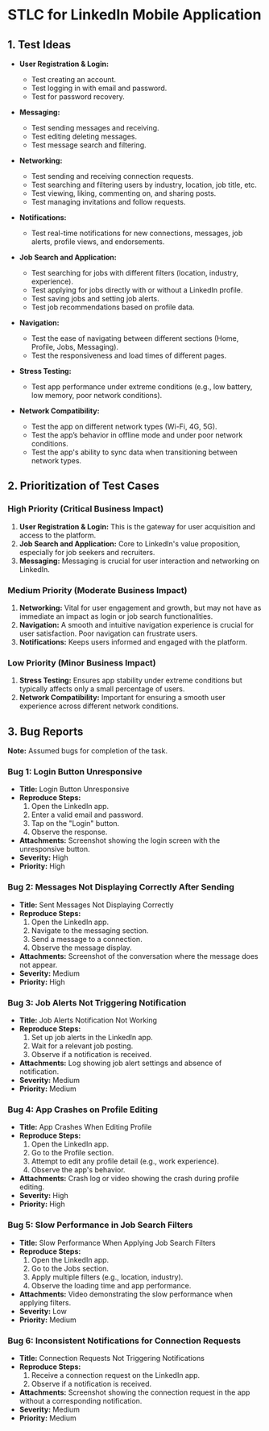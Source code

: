 # STLC for LinkedIn Mobile Application

## 1. Test Ideas

- **User Registration & Login:** 
  - Test creating an account.
  - Test logging in with email and password.
  - Test for password recovery.

- **Messaging:** 
  - Test sending messages and receiving.
  - Test editing deleting messages.
  - Test message search and filtering.

- **Networking:**
  - Test sending and receiving connection requests.
  - Test searching and filtering users by industry, location, job title, etc.
  - Test viewing, liking, commenting on, and sharing posts.
  - Test managing invitations and follow requests.

- **Notifications:** 
  - Test real-time notifications for new connections, messages, job alerts, profile views, and endorsements.

- **Job Search and Application:**
  - Test searching for jobs with different filters (location, industry, experience).
  - Test applying for jobs directly with or without a LinkedIn profile.
  - Test saving jobs and setting job alerts.
  - Test job recommendations based on profile data.

- **Navigation:**
  - Test the ease of navigating between different sections (Home, Profile, Jobs, Messaging).
  - Test the responsiveness and load times of different pages.

- **Stress Testing:**
  - Test app performance under extreme conditions (e.g., low battery, low memory, poor network conditions).
  
- **Network Compatibility:**
  - Test the app on different network types (Wi-Fi, 4G, 5G).
  - Test the app’s behavior in offline mode and under poor network conditions.
  - Test the app's ability to sync data when transitioning between network types.

## 2. Prioritization of Test Cases

### High Priority (Critical Business Impact)
1. **User Registration & Login:** This is the gateway for user acquisition and access to the platform.
2. **Job Search and Application:** Core to LinkedIn's value proposition, especially for job seekers and recruiters.
3. **Messaging:** Messaging is crucial for user interaction and networking on LinkedIn.

### Medium Priority (Moderate Business Impact)
1. **Networking:** Vital for user engagement and growth, but may not have as immediate an impact as login or job search functionalities.
2. **Navigation:** A smooth and intuitive navigation experience is crucial for user satisfaction. Poor navigation can frustrate users.
3. **Notifications:** Keeps users informed and engaged with the platform.

### Low Priority (Minor Business Impact)
1. **Stress Testing:** Ensures app stability under extreme conditions but typically affects only a small percentage of users.
2. **Network Compatibility:** Important for ensuring a smooth user experience across different network conditions.

## 3. Bug Reports

**Note:** Assumed bugs for completion of the task.

### Bug 1: Login Button Unresponsive

- **Title:** Login Button Unresponsive
- **Reproduce Steps:**
  1. Open the LinkedIn app.
  2. Enter a valid email and password.
  3. Tap on the "Login" button.
  4. Observe the response.
- **Attachments:** Screenshot showing the login screen with the unresponsive button.
- **Severity:** High
- **Priority:** High

### Bug 2: Messages Not Displaying Correctly After Sending

- **Title:** Sent Messages Not Displaying Correctly
- **Reproduce Steps:**
  1. Open the LinkedIn app.
  2. Navigate to the messaging section.
  3. Send a message to a connection.
  4. Observe the message display.
- **Attachments:** Screenshot of the conversation where the message does not appear.
- **Severity:** Medium
- **Priority:** High

### Bug 3: Job Alerts Not Triggering Notification

- **Title:** Job Alerts Notification Not Working
- **Reproduce Steps:**
  1. Set up job alerts in the LinkedIn app.
  2. Wait for a relevant job posting.
  3. Observe if a notification is received.
- **Attachments:** Log showing job alert settings and absence of notification.
- **Severity:** Medium
- **Priority:** Medium

### Bug 4: App Crashes on Profile Editing

- **Title:** App Crashes When Editing Profile
- **Reproduce Steps:**
  1. Open the LinkedIn app.
  2. Go to the Profile section.
  3. Attempt to edit any profile detail (e.g., work experience).
  4. Observe the app's behavior.
- **Attachments:** Crash log or video showing the crash during profile editing.
- **Severity:** High
- **Priority:** High

### Bug 5: Slow Performance in Job Search Filters

- **Title:** Slow Performance When Applying Job Search Filters
- **Reproduce Steps:**
  1. Open the LinkedIn app.
  2. Go to the Jobs section.
  3. Apply multiple filters (e.g., location, industry).
  4. Observe the loading time and app performance.
- **Attachments:** Video demonstrating the slow performance when applying filters.
- **Severity:** Low
- **Priority:** Medium

### Bug 6: Inconsistent Notifications for Connection Requests

- **Title:** Connection Requests Not Triggering Notifications
- **Reproduce Steps:**
  1. Receive a connection request on the LinkedIn app.
  2. Observe if a notification is received.
- **Attachments:** Screenshot showing the connection request in the app without a corresponding notification.
- **Severity:** Medium
- **Priority:** Medium
